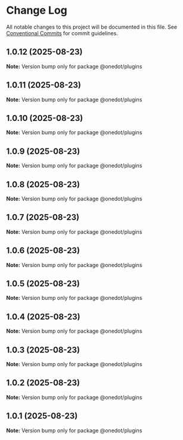 # Change Log

All notable changes to this project will be documented in this file.
See [Conventional Commits](https://conventionalcommits.org) for commit guidelines.

## 1.0.12 (2025-08-23)

**Note:** Version bump only for package @onedot/plugins





## 1.0.11 (2025-08-23)

**Note:** Version bump only for package @onedot/plugins





## 1.0.10 (2025-08-23)

**Note:** Version bump only for package @onedot/plugins





## 1.0.9 (2025-08-23)

**Note:** Version bump only for package @onedot/plugins





## 1.0.8 (2025-08-23)

**Note:** Version bump only for package @onedot/plugins





## 1.0.7 (2025-08-23)

**Note:** Version bump only for package @onedot/plugins





## 1.0.6 (2025-08-23)

**Note:** Version bump only for package @onedot/plugins





## 1.0.5 (2025-08-23)

**Note:** Version bump only for package @onedot/plugins





## 1.0.4 (2025-08-23)

**Note:** Version bump only for package @onedot/plugins





## 1.0.3 (2025-08-23)

**Note:** Version bump only for package @onedot/plugins





## 1.0.2 (2025-08-23)

**Note:** Version bump only for package @onedot/plugins





## 1.0.1 (2025-08-23)

**Note:** Version bump only for package @onedot/plugins
